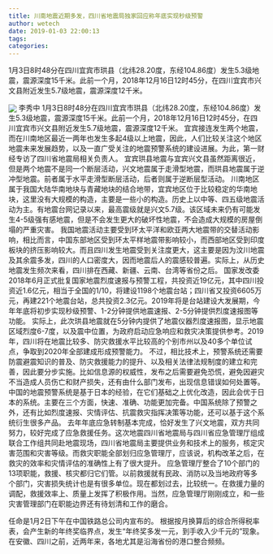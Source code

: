 ```yaml
---
title: 川南地震近期多发，四川省地震局独家回应称年底实现秒级预警
author: wetech
date: 2019-01-03 22:00:13
tags: 
categories: 
---
```

1月3日8时48分在四川宜宾市珙县（北纬28.20度，东经104.86度）发生5.3级地震，震源深度15千米。此前一个月，2018年12月16日12时45分，在四川宜宾市兴文县附近发生5.7级地震，震源深度12千米。
<!-- more -->
<img align="center" border="0" src="https://imgcdn.yicai.com/uppics/images/2019/01/cea9eaceedc41d53d59b047a5f06aa2f.jpg" />
李秀中
1月3日8时48分在四川宜宾市珙县（北纬28.20度，东经104.86度）发生5.3级地震，震源深度15千米。此前一个月，2018年12月16日12时45分，在四川宜宾市兴文县附近发生5.7级地震，震源深度12千米。
宜宾接连发生两个地震，而在川南地区最近一两年也发生多起4级以上地震，因此，人们比较关注这个地区地震未来发展趋势，以及一直广受关注的地震预警系统的建设进展。为此，第一财经专访了四川省地震局相关负责人。
宜宾珙县地震与宜宾兴文县虽然距离很近，但是两个地震不是同一个断层活动，兴文地震属于走滑型地震，而珙县地震属于逆冲型地震。前者属于水平走滑型断层活动，后者则属于逆断层型活动。
川南地区属于我国大陆华南地块与青藏地块的结合地带，宜宾地区位于比较稳定的华南地块，这里没有大规模的构造，主要是一些小的构造。历史上以中等、四五级地震活动为主。有地震台网记录以来，最高震级就是兴文5.7级。该区域未来仍有可能发生4-5级强有感地震，但是不会发生更大的破坏性地震，不会造成大规模的房屋倒塌的严重灾害。
我国地震活动主要受到环太平洋和欧亚两大地震带的交替活动影响，相比而言，中国东部地区受到环太平样地震带影响较小，而西部地区受到印度板块的挤压影响较大。而且四川发生地震受到关注度更大，这主要是因为汶川地震及其余震多发，四川的人口密度大，因而地震后人的震感较普遍。实际上，从历史地震发生频次来看，四川排在西藏、新疆、云南、台湾等省份之后。
国家发改委2018年6月正式批复国家地震烈度速报与预警工程，共投资近19亿元，其中四川投资近1.6亿元，相当于全国的1/10，将建设1198个地震台站；四川省又投资6605万元，再建221个地震台站，总共投资2.3亿元。2019年将是台站建设大发展期，今年年底将初步实现秒级预警、1-2分钟提供地震速报、2-5分钟提供烈度速报图等功能。
实际上，此次珙县地震就在5分钟内提供了地震仪器烈度速报图，显示地震区域烈度6-7度，以及震中位置，为政府启动应急响应和救灾决策提供参考。2019年，四川将在地震比较多、防灾救援水平比较高的个别市州以及40多个单位试点，争取到2020年全部建成形成预警能力。
不过，相比技术上，预警系统还需要防震避震知识的普及、防灾救援能力的提升、以及相关法律法规制度的建立和完善，因此要分步实施。比如信息源的权威性，发布之后需要避免恐慌，避免因避灾不当造成人员伤亡和财产损失，还有由什么部门发布，出现信息错误如何处置等。
中国的地震预警系统是基于日本的经验，在它们基础之上优化改造，因此会优于日本的系统。主要在三个方面，快速、准确、功能更加完备。中国系统除了预警之外，还有比如烈度速报、灾情评估、抗震救灾指挥决策等功能，还可以基于这个系统衍生很多产品。
去年年底应急转制基本完成，恰好发生了兴文地震，双方共同努力，较好完成了应急救援任务。这次地震四川省地震局与四川省应急管理厅组成联合工作组共同赴地震现场，四川省地震局主要提供业务和技术上的服务，核定灾害范围和灾害等级。而救灾职能全部划归应急管理厅，应该说，机构改革之后，在救灾的效率和灾情评估的准确性上有了很大提升。
应急管理厅整合了10个部门的13项职能，救援、核灾都归它们管。以前救援就有民政、消防以及当地政府等多个部门，灾害损失统计也是有很多单位。现在都划过去，比较统一。在救援力量的调配，救援效率上、质量上发挥了积极作用。当然，应急管理厅刚刚成立，和一些灾害管理部门在职能边界还有待划清和工作的磨合。
 
 
任命是1月2日下午在中国铁路总公司内宣布的。
根据按月换算后的综合所得税率表，会产生新的年终奖临界点，发生“年终奖多发一元，到手收入少千元的”现象。
在安徽、四川之前，近两年来，各地尤其是沿海省份的港口整合频频。
